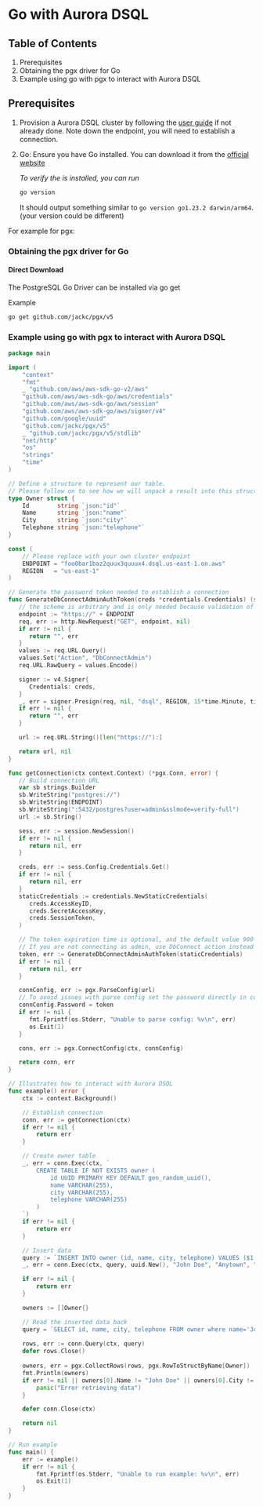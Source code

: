# Go with Aurora DSQL

## Table of Contents

1. Prerequisites
2. Obtaining the pgx driver for Go
3. Example using go with pgx to interact with Aurora DSQL

## Prerequisites

1. Provision a Aurora DSQL cluster by following the [user guide](TBD) if not already done.
   Note down the endpoint, you will need to establish a connection.
2. Go: Ensure you have Go installed. You can download it from the [official website](https://go.dev/dl/)

   _To verify the is installed, you can run_

   ```bash
   go version
   ```

   It should output something similar to `go version go1.23.2 darwin/arm64`. (your version could be different)


For example for pgx:

### Obtaining the pgx driver for Go

#### Direct Download

The PostgreSQL Go Driver can be installed via go get

Example

```bash
go get github.com/jackc/pgx/v5
```

### Example using go with pgx to interact with Aurora DSQL

```go
package main

import (
	"context"
	"fmt"
	_ "github.com/aws/aws-sdk-go-v2/aws"
	"github.com/aws/aws-sdk-go/aws/credentials"
	"github.com/aws/aws-sdk-go/aws/session"
	"github.com/aws/aws-sdk-go/aws/signer/v4"
	"github.com/google/uuid"
	"github.com/jackc/pgx/v5"
	_ "github.com/jackc/pgx/v5/stdlib"
	"net/http"
	"os"
	"strings"
	"time"
)

// Define a structure to represent our table.
// Please follow on to see how we will unpack a result into this structure.
type Owner struct {
	Id        string `json:"id"`
	Name      string `json:"name"`
	City      string `json:"city"`
	Telephone string `json:"telephone"`
}

const (
	// Please replace with your own cluster endpoint
	ENDPOINT = "foo0bar1baz2quux3quuux4.dsql.us-east-1.on.aws"
	REGION   = "us-east-1"
)

// Generate the password token needed to establish a connection
func GenerateDbConnectAdminAuthToken(creds *credentials.Credentials) (string, error) {
   // the scheme is arbitrary and is only needed because validation of the URL requires one.
   endpoint := "https://" + ENDPOINT
   req, err := http.NewRequest("GET", endpoint, nil)
   if err != nil {
      return "", err
   }
   values := req.URL.Query()
   values.Set("Action", "DbConnectAdmin")
   req.URL.RawQuery = values.Encode()

   signer := v4.Signer{
      Credentials: creds,
   }
   _, err = signer.Presign(req, nil, "dsql", REGION, 15*time.Minute, time.Now())
   if err != nil {
      return "", err
   }

   url := req.URL.String()[len("https://"):]

   return url, nil
}

func getConnection(ctx context.Context) (*pgx.Conn, error) {
   // Build connection URL
   var sb strings.Builder
   sb.WriteString("postgres://")
   sb.WriteString(ENDPOINT)
   sb.WriteString(":5432/postgres?user=admin&sslmode=verify-full")
   url := sb.String()

   sess, err := session.NewSession()
   if err != nil {
      return nil, err
   }

   creds, err := sess.Config.Credentials.Get()
   if err != nil {
      return nil, err
   }
   staticCredentials := credentials.NewStaticCredentials(
      creds.AccessKeyID,
      creds.SecretAccessKey,
      creds.SessionToken,
   )

   // The token expiration time is optional, and the default value 900 seconds
   // If you are not connecting as admin, use DbConnect action instead
   token, err := GenerateDbConnectAdminAuthToken(staticCredentials)
   if err != nil {
      return nil, err
   }

   connConfig, err := pgx.ParseConfig(url)
   // To avoid issues with parse config set the password directly in config
   connConfig.Password = token
   if err != nil {
      fmt.Fprintf(os.Stderr, "Unable to parse config: %v\n", err)
      os.Exit(1)
   }

   conn, err := pgx.ConnectConfig(ctx, connConfig)

   return conn, err
}

// Illustrates how to interact with Aurora DSQL
func example() error {
	ctx := context.Background()

	// Establish connection
	conn, err := getConnection(ctx)
	if err != nil {
		return err
	}

	// Create owner table
	_, err = conn.Exec(ctx, `
		CREATE TABLE IF NOT EXISTS owner (
			id UUID PRIMARY KEY DEFAULT gen_random_uuid(),
			name VARCHAR(255),
			city VARCHAR(255),
			telephone VARCHAR(255)
		)
	`)
	if err != nil {
		return err
	}

	// Insert data
	query := `INSERT INTO owner (id, name, city, telephone) VALUES ($1, $2, $3, $4)`
	_, err = conn.Exec(ctx, query, uuid.New(), "John Doe", "Anytown", "555-555-1999")

	if err != nil {
		return err
	}

	owners := []Owner{}

	// Read the inserted data back
	query = `SELECT id, name, city, telephone FROM owner where name='John Doe'`
	
	rows, err := conn.Query(ctx, query)
	defer rows.Close()
	
	owners, err = pgx.CollectRows(rows, pgx.RowToStructByName[Owner])
	fmt.Println(owners)
	if err != nil || owners[0].Name != "John Doe" || owners[0].City != "Anytown" {
		panic("Error retrieving data")
	}

	defer conn.Close(ctx)

	return nil
}

// Run example
func main() {
	err := example()
	if err != nil {
		fmt.Fprintf(os.Stderr, "Unable to run example: %v\n", err)
		os.Exit(1)
	}
}
```
